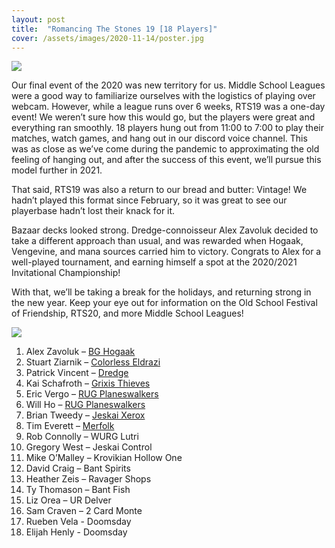 ```yaml
---
layout: post
title:  "Romancing The Stones 19 [18 Players]"
cover: /assets/images/2020-11-14/poster.jpg
---
```


![]({{site.cdn_url}}/assets/images/2020-11-14/poster.jpg)

Our final event of the 2020 was new territory for us. Middle School Leagues
were a good way to familiarize ourselves with the logistics of playing over
webcam. However, while a league runs over 6 weeks, RTS19 was a one-day event!
We weren’t sure how this would go, but the players were great and everything
ran smoothly. 18 players hung out from 11:00 to 7:00 to play their matches,
watch games, and hang out in our discord voice channel. This was as close as
we’ve come during the pandemic to approximating the old feeling of hanging
out, and after the success of this event, we’ll pursue this model further in
2021.

That said, RTS19 was also a return to our bread and butter: Vintage! We
hadn’t played this format since February, so it was great to see our
playerbase hadn’t lost their knack for it.

Bazaar decks looked strong. Dredge-connoisseur Alex Zavoluk decided to take a
different approach than usual, and was rewarded when Hogaak, Vengevine, and
mana sources carried him to victory. Congrats to Alex for a well-played
tournament, and earning himself a spot at the 2020/2021 Invitational
Championship!

With that, we’ll be taking a break for the holidays, and returning strong in
the new year. Keep your eye out for information on the Old School Festival of
Friendship, RTS20, and more Middle School Leagues!

![]({{site.cdn_url}}/assets/images/2020-11-14/players.jpg)

1.	Alex Zavoluk – [BG Hogaak]({{site.cdn_url}}/assets/images/2020-11-14/alex.jpg)
2.	Stuart Ziarnik – [Colorless Eldrazi]({{site.cdn_url}}/assets/images/2020-11-14/stu.jpg)
3.	Patrick Vincent – [Dredge]({{site.cdn_url}}/assets/images/2020-11-14/patrick.jpg)
4.	Kai Schafroth – [Grixis Thieves]({{site.cdn_url}}/assets/images/2020-11-14/kai_grixis.jpg)
5.	Eric Vergo – [RUG Planeswalkers]({{site.cdn_url}}/assets/images/2020-11-14/eric.jpg)
6.	Will Ho – [RUG Planeswalkers]({{site.cdn_url}}/assets/images/2020-11-14/will.jpg)
7.	Brian Tweedy – [Jeskai Xerox]({{site.cdn_url}}/assets/images/2020-11-14/tweedy.jpg)
8.	Tim Everett – [Merfolk]({{site.cdn_url}}/assets/images/2020-11-14/tim.jpg)
9.	Rob Connolly – WURG Lutri
10.	Gregory West – Jeskai Control
11.	Mike O’Malley – Krovikian Hollow One
12.	David Craig – Bant Spirits
13.	Heather Zeis – Ravager Shops
14.	Ty Thomason – Bant Fish
15.	Liz Orea – UR Delver
16.	Sam Craven – 2 Card Monte
17.	Rueben Vela - Doomsday
18.	Elijah Henly - Doomsday

